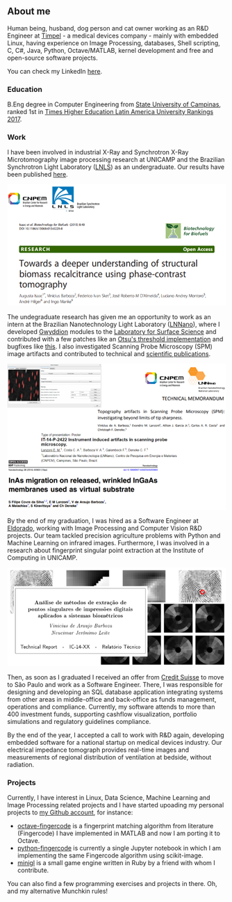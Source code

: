 ## About me

Human being, husband, dog person and cat owner working as an R&D Engineer at [Timpel](http://www.timpelmedical.com) - a medical devices company - mainly with embedded Linux, having experience on Image Processing, databases, Shell scripting, C, C#, Java, Python, Octave/MATLAB, kernel development and free and open-source software projects.

You can check my LinkedIn [here](https://www.linkedin.com/in/barboza/en).

### Education

B.Eng degree in Computer Engineering from [State University of Campinas](http://www.unicamp.br/unicamp/english), ranked 1st in [Times Higher Education Latin America University Rankings 2017](https://www.timeshighereducation.com/world-university-rankings/2017/latin-america-university-rankings).

### Work

I have been involved in industrial X-Ray and Synchrotron X-Ray Microtomography image processing research at UNICAMP and the Brazilian Synchrotron Light Laboratory ([LNLS](http://www.lnls.cnpem.br)) as an undergraduate. Our results have been published [here](https://doi.org/10.1186/s13068-015-0229-8).

![LNLS publications](https://github.com/vbarboza/vbarboza.github.com/blob/master/img/lnls.png?raw=true)

The undegraduate research has given me an opportunity to work as an intern at the Brazilian Nanotechnology Light Laboratory ([LNNano](http://lnnano.cnpem.br)), where I developed [Gwyddion](htt://www.gwyddion.net) modules to the [Laboratory for Surface Science](http://lnnano.cnpem.br/laboratories/lcs) and contributed with a few patches like an [Otsu's threshold implementation](https://sourceforge.net/p/gwyddion/code/15479) and bugfixes like [this](https://sourceforge.net/p/gwyddion/code/16000). I also investigated Scanning Probe Microscopy (SPM) image artifacts and contributed to technical and [scientific publications](https://doi.org/10.1088/0957-4484/25/45/455603).

![LNNano publications](https://github.com/vbarboza/vbarboza.github.com/blob/master/img/lnnano.png?raw=true)


By the end of my graduation, I was hired as a Software Engineer at [Eldorado](http://www.eldorado.org.br/eldorado/?lang=en), working with Image Processing and Computer Vision R&D projects. Our team tackled precision agriculture problems with Python and Machine Learning on infrared images. Furthermore, I was involved in a research about fingerprint singular point extraction at the Institute of Computing in UNICAMP.

![Fingerprint singular point extraction](https://github.com/vbarboza/vbarboza.github.com/blob/master/img/fp.png?raw=true)

Then, as soon as I graduated I received an offer from [Credit Suisse](https://br.credit-suisse.com/site/index.seam) to move to São Paulo and work as a Software Engineer. There, I was responsible for designing and developing an SQL database application integrating systems from other areas in middle-office and back-office as funds management, operations and compliance. Currently, my software attends to more than 400 investment funds, supporting cashflow visualization, portfolio simulations and regulatory guidelines compliance.

By the end of the year, I accepted a call to work with R&D again, developing embedded software for a national startup on medical devices industry. Our electrical impedance tomograph provides real-time images and measurements of regional distribution of ventilation at bedside, without radiation.

### Projects

Currently, I have interest in Linux, Data Science, Machine Learning and Image Processing related projects and I have started upoading my personal projects to [my Github account](https://www.github.com/vbarboza), for instance:

* [octave-fingercode](https://www.github.com/vbarboza) is a fingerprint matching algorithm from literature (Fingercode) I have implemented in MATLAB and now I am porting it to Octave.
* [python-fingercode](https://www.github.com/vbarboza) is currently a single Jupyter notebook in which I am implementing the same Fingercode algorithm using scikit-image.
* [minigl](https://github.com/vbarboza/minigl) is a small game engine written in Ruby by a friend with whom I contribute.

You can also find a few programming exercises and projects in there. Oh, and my alternative Munchkin rules!